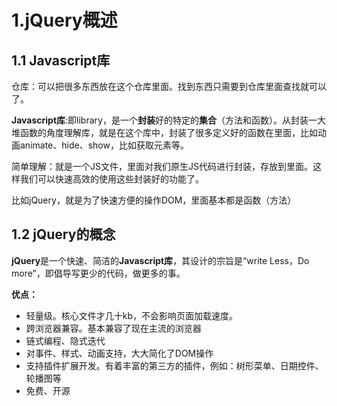 # 1.jQuery概述

## 1.1 Javascript库

仓库：可以把很多东西放在这个仓库里面。找到东西只需要到仓库里面查找就可以了。

**Javascript库**:即library，是一个**封装**好的特定的**集合**（方法和函数）。从封装一大堆函数的角度理解库，就是在这个库中，封装了很多定义好的函数在里面，比如动画animate、hide、show，比如获取元素等。

简单理解：就是一个JS文件，里面对我们原生JS代码进行封装，存放到里面。这样我们可以快速高效的使用这些封装好的功能了。

比如jQuery，就是为了快速方便的操作DOM，里面基本都是函数（方法）

## 1.2 jQuery的概念

**jQuery**是一个快速、简洁的**Javascript库**，其设计的宗旨是“write Less，Do more”，即倡导写更少的代码，做更多的事。

**优点：**

* 轻量级。核心文件才几十kb，不会影响页面加载速度。
* 跨浏览器兼容。基本兼容了现在主流的浏览器
* 链式编程、隐式迭代
* 对事件、样式、动画支持，大大简化了DOM操作
* 支持插件扩展开发。有着丰富的第三方的插件，例如：树形菜单、日期控件、轮播图等
* 免费、开源
